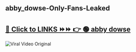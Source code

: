 
 ## abby_dowse-Only-Fans-Leaked

# <h2><a href="https://clipsfans.com/abby_dowse&ref=git">🔗 Click to LINKS ⏩⏩ 👉 🟢 abby dowse </a></h2>

<a href="https://clipsfans.com/abby_dowse&ref=git" rel="nofollow" data-target="animated-image.originalLink"><img src="https://i.ibb.co.com/xMMVF88/686577567.gif" alt="Viral Video Original" style="max-width: 100%; display: inline-block;" data-target="animated-image.originalImage"></a>
